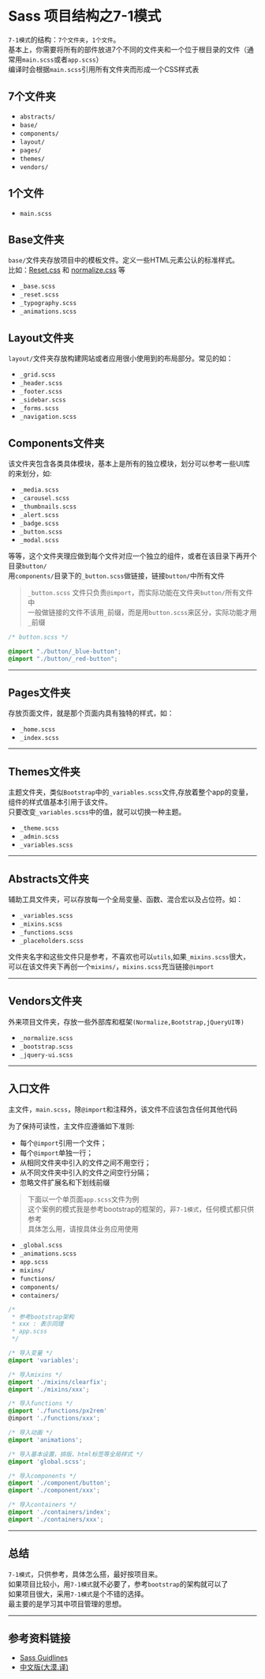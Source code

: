 # Sass 项目结构之7-1模式

`7-1模式`的结构：`7个文件夹`，`1个文件`。<br>
基本上，你需要将所有的部件放进7个不同的文件夹和一个位于根目录的文件（通常用`main.scss`或者`app.scss`）<br>
编译时会根据`main.scss`引用所有文件夹而形成一个CSS样式表

## 7个文件夹

- `abstracts/`
- `base/`
- `components/`
- `layout/`
- `pages/`
- `themes/`
- `vendors/`

## 1个文件

- `main.scss`

## Base文件夹

`base/`文件夹存放项目中的模板文件。定义一些HTML元素公认的标准样式。<br>
比如：[Reset.css](https://meyerweb.com/eric/tools/css/reset/) 和 [normalize.css](http://necolas.github.io/normalize.css/) 等

- `_base.scss`
- `_reset.scss`
- `_typography.scss`
- `_animations.scss`

## Layout文件夹

`layout/`文件夹存放构建网站或者应用很小使用到的布局部分。常见的如：

- `_grid.scss`
- `_header.scss`
- `_footer.scss`
- `_sidebar.scss`
- `_forms.scss`
- `_navigation.scss`

## Components文件夹

该文件夹包含各类具体模块，基本上是所有的独立模块，划分可以参考一些UI库的来划分，如:

- `_media.scss`
- `_carousel.scss`
- `_thumbnails.scss`
- `_alert.scss`
- `_badge.scss`
- `_button.scss`
- `_modal.scss`

等等，这个文件夹理应做到每个文件对应一个独立的组件，或者在该目录下再开个目录`button/`<br>
用`components/`目录下的`_button.scss`做链接，链接`button/`中所有文件<br>

>`_button.scss` 文件只负责`@import`，而实际功能在文件夹`button/`所有文件中<br>
>一般做链接的文件不该用`_`前缀，而是用`button.scss`来区分，实际功能才用`_`前缀

```css
/* button.scss */

@import "./button/_blue-button";
@import "./button/_red-button";
```

---

## Pages文件夹

存放页面文件，就是那个页面内具有独特的样式，如：

- `_home.scss`
- `_index.scss`

---

## Themes文件夹

主题文件夹，类似`Bootstrap`中的`_variables.scss`文件,存放着整个app的变量，组件的样式值基本引用于该文件。<br>
只要改变`_variables.scss`中的值，就可以切换一种主题。

- `_theme.scss`
- `_admin.scss`
- `_variables.scss`

---

## Abstracts文件夹

辅助工具文件夹，可以存放每一个全局变量、函数、混合宏以及占位符。如：<br>

- `_variables.scss`
- `_mixins.scss`
- `_functions.scss`
- `_placeholders.scss`

文件夹名字和这些文件只是参考，不喜欢也可以`utils`,如果`_mixins.scss`很大，<br>
可以在该文件夹下再创一个`mixins/`，`mixins.scss`充当链接`@import`

---

## Vendors文件夹

外来项目文件夹，存放一些外部库和框架`(Normalize,Bootstrap,jQueryUI等)`

- `_normalize.scss`
- `_bootstrap.scss`
- `_jquery-ui.scss`

---

## 入口文件

主文件，`main.scss`，除`@import`和注释外，该文件不应该包含任何其他代码<br>

为了保持可读性，主文件应遵循如下准则:

- 每个`@import`引用一个文件；
- 每个`@import`单独一行；
- 从相同文件夹中引入的文件之间不用空行；
- 从不同文件夹中引入的文件之间空行分隔；
- 忽略文件扩展名和下划线前缀

>下面以一个单页面`app.scss`文件为例<br>
>这个案例的模式我是参考bootstrap的框架的，非`7-1模式`，任何模式都只供参考<br>
>具体怎么用，请按具体业务应用使用

- `_global.scss`
- `_animations.scss`
- `app.scss`
- `mixins/`
- `functions/`
- `components/`
- `containers/`

```css
/*
 * 参考bootstrap架构
 * xxx : 表示同理
 * app.scss
 */

/* 导入变量 */
@import 'variables';

/* 导入mixins */
@import './mixins/clearfix';
@import './mixins/xxx';

/* 导入functions */
@import './functions/px2rem'
@import './functions/xxx';

/* 导入动画 */
@import 'animations';

/* 导入基本设置，排版、html标签等全局样式 */
@import 'global.scss';

/* 导入components */
@import './component/button';
@import './component/xxx';

/* 导入containers */
@import './containers/index';
@import './containers/xxx';
```

---

## 总结

`7-1模式`，只供参考，具体怎么搭，最好按项目来。<br>
如果项目比较小，用`7-1模式`就不必要了，参考`bootstrap`的架构就可以了<br>
如果项目很大，采用`7-1模式`是个不错的选择。<br>
最主要的是学习其中项目管理的思想。

---

## 参考资料链接

- [Sass Guidlines](https://sass-guidelin.es/#options-panel)
- [中文版(大漠.译)](https://github.com/HugoGiraudel/sass-guidelines/tree/master/pages/zh)
